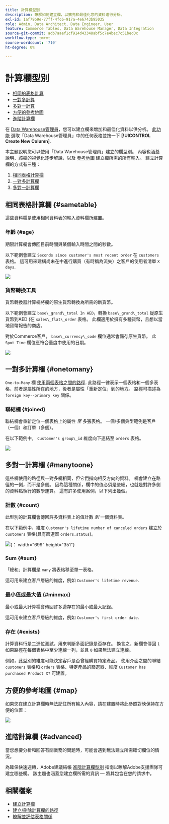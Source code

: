 ```yaml
---
title: 計算欄型別
description: 瞭解如何建立欄，以擴充和最佳化您的資料進行分析。
exl-id: 1af79b9e-77ff-4fc6-917a-4e6743b95035
role: Admin, Data Architect, Data Engineer, User
feature: Commerce Tables, Data Warehouse Manager, Data Integration
source-git-commit: adb7aaef1cf914d43348abf5c7e4bec7c51bed0c
workflow-type: tm+mt
source-wordcount: '710'
ht-degree: 0%

---
```


# 計算欄型別

* [相同的表格計算](#sametable)
* [一對多計算](#onetomany)
* [多對一計算](#manytoone)
* [方便的參考地圖](#map)
* [進階計算欄](#advanced)

在 [Data Warehouse管理員](../data-warehouse-mgr/tour-dwm.md)，您可以建立欄來增加和最佳化資料以供分析。 [此功能](../data-warehouse-mgr/creating-calculated-columns.md) 選取「Data Warehouse管理員」中的任何表格並按一下 **[!UICONTROL Create New Column]**.

本主題說明您可以使用「Data Warehouse管理員」建立的欄型別。 內容也涵蓋說明、該欄的視覺化逐步解說，以及 [參考地圖](#map) 建立欄所需的所有輸入。 建立計算欄的方式有三種：

1. [相同表格計算欄](#sametable)
1. [一對多計算欄](#onetomany)
1. [多對一計算欄](#manytoone)

## 相同表格計算欄 {#sametable}

這些資料欄是使用相同資料表的輸入資料欄所建置。

### 年齡 {#age}

期限計算欄會傳回目前時間與某個輸入時間之間的秒數。

以下範例會建立 `Seconds since customer's most recent order` 在 `customers` 表格。 這可用來建構尚未在中進行購買（有時稱為流失）之客戶的使用者清單 `X days`.

![](../../assets/age.gif)

### 貨幣轉換工具

貨幣轉換器計算欄將欄的原生貨幣轉換為所需的新貨幣。

以下範例會建立 `base\_grand\_total In AED`，轉換 `base\_grand\_total` 從原生貨幣到AED (在 `sales\_flat\_order` 表格。 此欄適用於擁有多種貨幣，且想以當地貨幣報告的商店。

對於Commerce客戶， `base\_currency\_code` 欄位通常會儲存原生貨幣。 此 `Spot Time` 欄位應符合量度中使用的日期。

![](../../assets/currency_converter.png)

## 一對多計算欄 {#onetomany}

`One-to-Many` 欄 [使用兩個表格之間的路徑](../../data-analyst/data-warehouse-mgr/create-paths-calc-columns.md). 此路徑一律表示一個表格和一個多表格，前者是屬性所在的地方，後者是屬性「重新定位」到的地方。 路徑可描述為 `foreign key--primary key` 關係。

### 聯結欄 {#joined}

聯結欄會重新定位一個表格上的屬性 *至* 多張表格。 一個/多個典型範例是客戶（一個）和訂單（多個）。

在以下範例中， `Customer's group\_id` 維度向下連結至 `orders` 表格。

![](../../assets/joined_column.gif)

## 多對一計算欄 {#manytoone}

這些欄使用的路徑與一對多欄相同，但它們指向相反方向的資料。 欄會建立在路徑的一側，而不是多側。 因為這種關係，欄中的值必須是彙總，也就是對許多側的資料點執行的數學運算。 這有許多使用案例，以下列出幾個。

### 計數 {#count}

此型別的計算欄會傳回許多資料表上的值計數 *到* 一個資料表。

在以下範例中，維度 `Customer's lifetime number of canceled orders` 建立於 `customers` 表格(具有篩選器 `orders.status`)。

![](../../assets/many_to_one.gif){： width=&quot;699&quot; height=&quot;351&quot;}

### Sum {#sum}

「總和」計算欄是 `many` 將表格移至單一表格。

這可用來建立客戶層級的維度，例如 `Customer's lifetime revenue`.

### 最小值或最大值 {#minmax}

最小或最大計算欄會傳回許多邊存在的最小或最大記錄。

這可用來建立客戶層級的維度，例如 `Customer's first order date`.

### 存在 {#exists}

計算資料行是二進位測試，用來判斷多面記錄是否存在。 換言之，新欄會傳回 `1` 如果路徑在每個表格中至少連線一列，並且 `0` 如果無法建立連線。

例如，此型別的維度可能決定客戶是否曾經購買特定產品。 使用介面之間的聯結 `customers` 表格和 `orders` 表格、特定產品的篩選器、維度 `Customer has purchased Product X?` 可建置。

## 方便的參考地圖 {#map}

如果您在建立計算欄時無法記住所有輸入內容，請在建置時將此參照對映保持在方便的位置：

![](../../assets/merged_reference_map.png)

## 進階計算欄 {#advanced}

當您想要分析和回答有關業務的問題時，可能會遇到無法建立所需確切欄位的情況。

為確保快速週轉，Adobe建議結帳 [進階計算欄型別](../../data-analyst/data-warehouse-mgr/adv-calc-columns.md) 指南以瞭解Adobe支援團隊可建立哪些欄。 該主題也涵蓋您建立欄所需的資訊 — 將其包含在您的請求中。

## 相關檔案

* [建立計算欄](../../data-analyst/data-warehouse-mgr/creating-calculated-columns.md)
* [建立/刪除計算欄的路徑](../../data-analyst/data-warehouse-mgr/create-paths-calc-columns.md)
* [瞭解並評估表格關係](../../data-analyst/data-warehouse-mgr/table-relationships.md)
